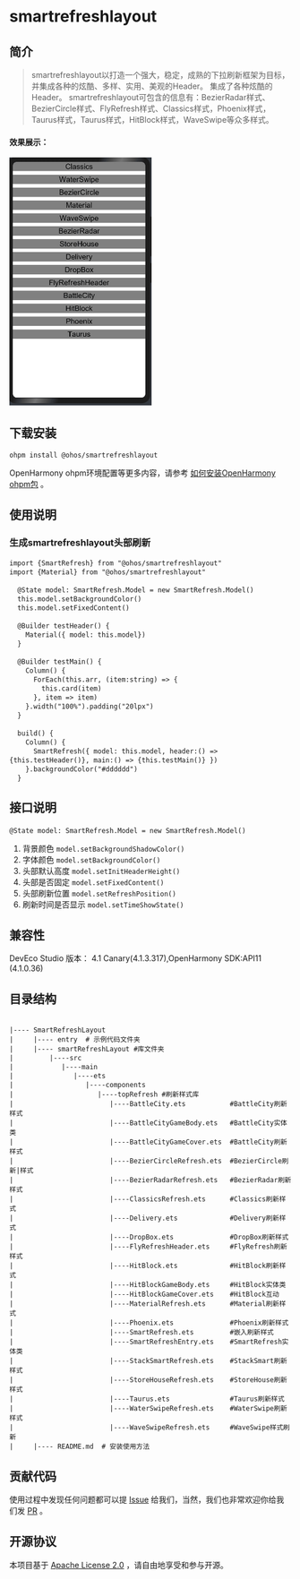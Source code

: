 # smartrefreshlayout

## 简介
> smartrefreshlayout以打造一个强大，稳定，成熟的下拉刷新框架为目标，并集成各种的炫酷、多样、实用、美观的Header。 集成了各种炫酷的 Header。
> smartrefreshlayout可包含的信息有：BezierRadar样式、BezierCircle样式、FlyRefresh样式、Classics样式，Phoenix样式，Taurus样式，Taurus样式，HitBlock样式，WaveSwipe等众多样式。

#### 效果展示：
![gif](preview.gif)

## 下载安装

```shell
ohpm install @ohos/smartrefreshlayout
```
OpenHarmony ohpm环境配置等更多内容，请参考 [如何安装OpenHarmony ohpm包](https://gitee.com/openharmony-tpc/docs/blob/master/OpenHarmony_har_usage.md) 。

## 使用说明

### 生成smartrefreshlayout头部刷新
```
import {SmartRefresh} from "@ohos/smartrefreshlayout"
import {Material} from "@ohos/smartrefreshlayout"

  @State model: SmartRefresh.Model = new SmartRefresh.Model()
  this.model.setBackgroundColor()
  this.model.setFixedContent()
  
  @Builder testHeader() {
    Material({ model: this.model})
  }
  
  @Builder testMain() {
    Column() {
      ForEach(this.arr, (item:string) => {
        this.card(item)
      }, item => item)
    }.width("100%").padding("20lpx")
  }
  
  build() {
    Column() {
      SmartRefresh({ model: this.model, header:() => {this.testHeader()}, main:() => {this.testMain()} })
    }.backgroundColor("#dddddd")
  }

```

## 接口说明
`@State model: SmartRefresh.Model = new SmartRefresh.Model()`
1. 背景颜色
   `model.setBackgroundShadowColor()`
2. 字体颜色
   `model.setBackgroundColor()`
3. 头部默认高度
   `model.setInitHeaderHeight()`
4. 头部是否固定
   `model.setFixedContent()`
5. 头部刷新位置
   `model.setRefreshPosition()`
6. 刷新时间是否显示
   `model.setTimeShowState()`

## 兼容性
DevEco Studio 版本： 4.1 Canary(4.1.3.317),OpenHarmony SDK:API11 (4.1.0.36)

## 目录结构
````

|---- SmartRefreshLayout
|     |---- entry  # 示例代码文件夹
|     |---- smartRefreshLayout #库文件夹
|         |----src
|            |----main
|               |----ets
|                  |----components
|                     |----topRefresh #刷新样式库
|                        |----BattleCity.ets           #BattleCity刷新样式
|                        |----BattleCityGameBody.ets   #BattleCity实体类
|                        |----BattleCityGameCover.ets  #BattleCity刷新样式
|                        |----BezierCircleRefresh.ets  #BezierCircle刷新|样式
|                        |----BezierRadarRefresh.ets   #BezierRadar刷新样式
|                        |----ClassicsRefresh.ets      #Classics刷新样式
|                        |----Delivery.ets             #Delivery刷新样式
|                        |----DropBox.ets              #DropBox刷新样式
|                        |----FlyRefreshHeader.ets     #FlyRefresh刷新样式
|                        |----HitBlock.ets             #HitBlock刷新样式
|                        |----HitBlockGameBody.ets     #HitBlock实体类
|                        |----HitBlockGameCover.ets    #HitBlock互动
|                        |----MaterialRefresh.ets      #Material刷新样式
|                        |----Phoenix.ets              #Phoenix刷新样式
|                        |----SmartRefresh.ets         #嵌入刷新样式
|                        |----SmartRefreshEntry.ets    #SmartRefresh实体类
|                        |----StackSmartRefresh.ets    #StackSmart刷新样式
|                        |----StoreHouseRefresh.ets    #StoreHouse刷新样式
|                        |----Taurus.ets               #Taurus刷新样式
|                        |----WaterSwipeRefresh.ets    #WaterSwipe刷新样式
|                        |----WaveSwipeRefresh.ets     #WaveSwipe样式刷新
|     |---- README.md  # 安装使用方法                    
````

## 贡献代码
使用过程中发现任何问题都可以提 [Issue](https://gitee.com/hihopeorg/SmartRefreshLayout/issues) 给我们，当然，我们也非常欢迎你给我们发 [PR](https://gitee.com/hihopeorg/SmartRefreshLayout/pulls) 。

## 开源协议
本项目基于 [Apache License 2.0](https://gitee.com/hihopeorg/SmartRefreshLayout/blob/master/LICENSE) ，请自由地享受和参与开源。